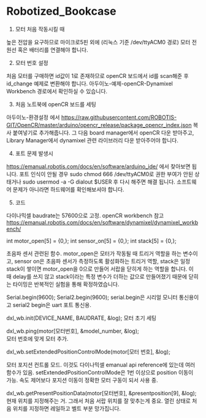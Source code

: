 # Robotized_Bookcase


1. 모터 처음 작동시킬 때

높은 전압을 요구하므로 마이크로5핀 외에 (리눅스 기준 /dev/ttyACM0 경로) 모터 전원선 혹은 배터리를 연결해야 합니다. 


2. 모터 번호 설정 

처음 모터를 구매하면 id값이 1로 존재하므로 openCR 보드에서 id를 scan해준 후 id_change 예제로 변환해야 합니다. 
아두이노-예제-openCR-Dynamixel Workbench 경로에서 확인하실 수 있습니다. 


3. 처음 노트북에 openCR 보드를 세팅

아두이노-환경설정 에서 
https://raw.githubusercontent.com/ROBOTIS-GIT/OpenCR/master/arduino/opencr_release/package_opencr_index.json 복사 붙여넣기로 추가해줍니다. 
그 다음 board manager에서 openCR 다운 받아주고, Library Manager에서 dynamixel 관련 라이브러리 다운 받아주어야 합니다. 


4. 포트 문제 발생시 

https://emanual.robotis.com/docs/en/software/arduino_ide/ 에서 찾아보면 됩니다.
포트 인식이 안될 경우 sudo chmod 666 /dev/ttyACM0로 권한 부여가 안된 상태거나 
sudo usermod -a -G dialout $USER 후 다시 해주면 해결 됩니다. 
소프트웨어 문제가 아니라면 하드웨어를 확인해보셔야 합니다.  


5. 코드 

다이나믹셀 baudrate는 57600으로 고정. openCR workbench 참고 
https://emanual.robotis.com/docs/en/software/dynamixel/dynamixel_workbench/

int motor_open[5] = {0,};
int sensor_on[5] = {0,};
int stack[5] = {0,};


초음파 센서 관련된 함수. motor_open은 모터가 작동될 때 트리거 역할을 하는 변수이고, sensor on은 초음파 센서가 측정하도록 활성화하는 트리거 역할,
stack은 일정 stack이 쌓이면 motor_open을 0으로 만들어 서랍을 닫히게 하는 역할을 합니다.
이 때 delay를 쓰지 않고 stack이라는 특정 변수가 더하는 값으로 만들어졌기 때문에 닫히는 타이밍은 반복적인 실험을 통해 확정하였습니다. 


Serial.begin(9600);
Serial2.begin(9600);
serial.begin은 시리얼 모니터 통신용이고 serial2 begin은 uart 포트 통신용.


dxl_wb.init(DEVICE_NAME, BAUDRATE, &log); 
모터 초기 세팅 

dxl_wb.ping(motor[모터번호], &model_number, &log);  
모터 번호에 맞게 모터 추가.

dxl_wb.setExtendedPositionControlMode(motor[모터 번호], &log); 

모터 포지션 컨트롤 모드. 이것도 다이나믹셀 emanual api reference에 있는데 
여러 함수가 있음. setExtendedPositionControlMode은 1번 이상으로 position 이동이 가능. 
속도 제어보다 포지션 이동이 정확한 모터 구동이 되서 사용 중.

dxl_wb.getPresentPositionData(motor[모터번호], &presentposition[9], &log);
현재 위치를 지정해주는 거. 그래서 처음 서랍 위치를 잘 맞추는게 중요. 열린 상태로 처음 위치를 지정하면 레일하고 벨트 부분 망가집니다.
